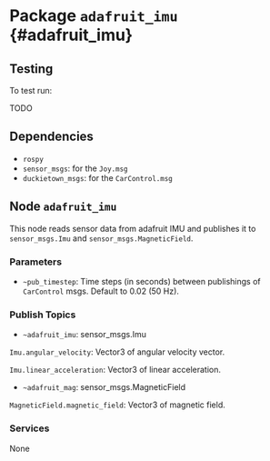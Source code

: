 #  Package `adafruit_imu` {#adafruit_imu}


##  Testing

To test run:

TODO

## Dependencies

* `rospy`
* `sensor_msgs`: for the `Joy.msg`
* `duckietown_msgs`: for the `CarControl.msg`

## Node `adafruit_imu`

This node reads sensor data from adafruit IMU and publishes it to `sensor_msgs.Imu` and `sensor_msgs.MagneticField`.

### Parameters

* `~pub_timestep`: Time steps (in seconds) between publishings of `CarControl` msgs. Default to 0.02 (50 Hz).

### Publish Topics

* `~adafruit_imu`: sensor_msgs.Imu

`Imu.angular_velocity`: Vector3 of angular velocity vector.

`Imu.linear_acceleration`: Vector3 of linear acceleration.

* `~adafruit_mag`: sensor_msgs.MagneticField

`MagneticField.magnetic_field`: Vector3 of magnetic field.

### Services

None
